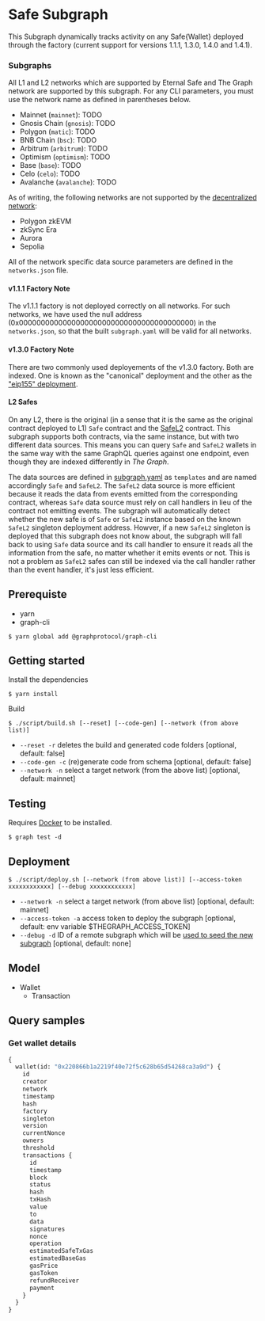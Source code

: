 # Safe Subgraph

This Subgraph dynamically tracks activity on any Safe{Wallet} deployed through the factory (current support for versions 1.1.1, 1.3.0, 1.4.0 and 1.4.1).

### Subgraphs

All L1 and L2 networks which are supported by Eternal Safe and The Graph network are supported by this subgraph. For any CLI parameters, you must use the network name as defined in parentheses below.

- Mainnet (`mainnet`): TODO
- Gnosis Chain (`gnosis`): TODO
- Polygon (`matic`): TODO
- BNB Chain (`bsc`): TODO
- Arbitrum (`arbitrum`): TODO
- Optimism (`optimism`): TODO
- Base (`base`): TODO
- Celo (`celo`): TODO
- Avalanche (`avalanche`): TODO

As of writing, the following networks are not supported by the [decentralized network](https://thegraph.com/docs/en/developing/supported-networks/):

- Polygon zkEVM
- zkSync Era
- Aurora
- Sepolia

All of the network specific data source parameters are defined in the `networks.json` file.

#### v1.1.1 Factory Note

The v1.1.1 factory is not deployed correctly on all networks. For such networks, we have used the null address (0x0000000000000000000000000000000000000000) in the `networks.json`, so that the built `subgraph.yaml` will be valid for all networks.

#### v1.3.0 Factory Note

There are two commonly used deployements of the v1.3.0 factory. Both are indexed. One is known as the "canonical" deployment and the other as the ["eip155" deployment](https://github.com/safe-global/safe-deployments/blob/main/src/assets/v1.3.0/proxy_factory.json).

#### L2 Safes

On any L2, there is the original (in a sense that it is the same as  the original contract deployed to L1) `Safe` contract and the [SafeL2](https://github.com/safe-global/safe-smart-account/blob/main/contracts/SafeL2.sol#L10) contract. This subgraph supports both contracts, via the same instance, but with two different data sources. This means you can query `Safe` and `SafeL2` wallets in the same way with the same GraphQL queries against one endpoint, even though they are indexed differently in _The Graph_.

The data sources are defined in [subgraph.yaml](subgraph.yaml) as `templates` and are named accordingly `Safe` and `SafeL2`. The `SafeL2` data source is more efficient because it reads the data from events emitted from the corresponding contract, whereas `Safe` data source must rely on call handlers in lieu of the contract not emitting events. The subgraph will automatically detect whether the new safe is of `Safe` or `SafeL2` instance based on the known `SafeL2` singleton deployment address. Howver, if a new `SafeL2` singleton is deployed that this subgraph does not know about, the subgraph will fall back to using `Safe` data source and its call handler to ensure it reads all the information from the safe, no matter whether it emits events or not. This is not a problem as `SafeL2` safes can still be indexed via the call handler rather than the event handler, it's just less efficient.

## Prerequiste

- yarn
- graph-cli

```
$ yarn global add @graphprotocol/graph-cli
```

## Getting started

Install the dependencies

```
$ yarn install
```

Build

```
$ ./script/build.sh [--reset] [--code-gen] [--network (from above list)]
```

- `--reset -r` deletes the build and generated code folders [optional, default: false]
- `--code-gen -c` (re)generate code from schema [optional, default: false]
- `--network -n` select a target network (from the above list) [optional, default: mainnet]

## Testing

Requires [Docker](https://docs.docker.com/get-docker/) to be installed.

```
$ graph test -d
```

## Deployment

```
$ ./script/deploy.sh [--network (from above list)] [--access-token xxxxxxxxxxxx] [--debug xxxxxxxxxxxx]
```

- `--network -n` select a target network (from above list) [optional, default: mainnet]
- `--access-token -a` access token to deploy the subgraph [optional, default: env variable $THEGRAPH_ACCESS_TOKEN]
- `--debug -d` ID of a remote subgraph which will be [used to seed the new subgraph](https://thegraph.com/docs/en/cookbook/subgraph-debug-forking/) [optional, default: none]

## Model

- Wallet
  - Transaction

## Query samples

### Get wallet details

```graphql
{
  wallet(id: "0x220866b1a2219f40e72f5c628b65d54268ca3a9d") {
    id
    creator
    network
    timestamp
    hash
    factory
    singleton
    version
    currentNonce
    owners
    threshold
    transactions {
      id
      timestamp
      block
      status
      hash
      txHash
      value
      to
      data
      signatures
      nonce
      operation
      estimatedSafeTxGas
      estimatedBaseGas
      gasPrice
      gasToken
      refundReceiver
      payment
    }
  }
}
```
